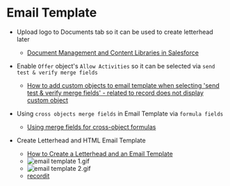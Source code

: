 # Email Template

* Upload logo to Documents tab so it can be used to create letterhead later
  * [Document Management and Content Libraries in Salesforce](https://www.youtube.com/watch?v=Rh1-_QR0P9o)

* Enable `Offer` object's `Allow Activities` so it can be selected via `send test & verify merge fields`
  * [How to add custom objects to email template when selecting 'send test & verify merge fields' - related to record does not display custom object](https://success.salesforce.com/answers?id=9063A000000svnjQAA)

* Using `cross objects merge fields` in Email Template via `formula fields`
  * [Using merge fields for cross-object formulas ](https://success.salesforce.com/answers?id=90630000000hnzEAAQ)

* Create Letterhead and HTML Email Template
  * [How to Create a Letterhead and an Email Template](https://www.youtube.com/watch?v=COgz9cDtjtc)
  * ![email template 1.gif](/screenshots/inheritance/emailtemplate1.gif)
  * ![email template 2.gif](/screenshots/inheritance/emailtemplate2.gif)
  * [recordit](http://recordit.co/suaaUwk9OA)
